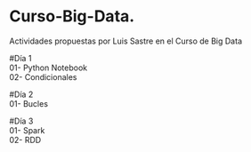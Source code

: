 # Curso-Big-Data.
Actividades propuestas por Luis Sastre en el Curso de Big Data

#Día 1\
01- Python Notebook\
02- Condicionales

#Día 2\
01- Bucles

#Día 3\
01- Spark\
02- RDD
